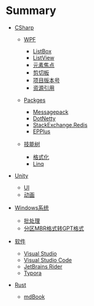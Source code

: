 # Summary
- [CSharp](csharp/index.md)

  - [WPF](csharp/wpf/index.md)

    - [ListBox](csharp/wpf/listbox.md)
    - [ListView](csharp/wpf/listview.md)
    - [元素焦点](csharp/wpf/元素焦点.md)
    - [剪切板](csharp/wpf/剪切板.md)
    - [项目版本号](csharp/wpf/项目版本号.md)
    - [资源引用](csharp/wpf/资源引用.md)
  
  - [Packges](csharp/packges/index.md)
  
    - [Messagepack](csharp/packges/messagepack.md)
    - [DotNetty](csharp/packges/dotnetty.md)
    - [StackExchange.Redis](csharp/packges/stackexchange-redis.md)
    - [EPPlus](csharp/packges/epplus.md)
  
  - [技能树](csharp/技能树/index.md)
  
    - [格式化](csharp/技能树/format.md)
    - [Linq](csharp/技能树/linq.md)
  
- [Unity]()
  - [UI](unity/ui/ui.md)
  - [动画](unity/animation.md)
- [Windows系统]()

  - [批处理](windows/bat-file.md)
  - [分区MBR格式转GPT格式](windows/mbr-gpt.md)

- [软件](softs/index.md)

  - [Visual Studio](softs/visual-studio.md)
  - [Visual Studio Code](softs/visual-studio-code.md)
  - [JetBrains Rider](softs/jetbrains-rider.md)
  - [Typora](softs/typora.md)

- [Rust]()

  - [mdBook](rust/mdbook.md)
